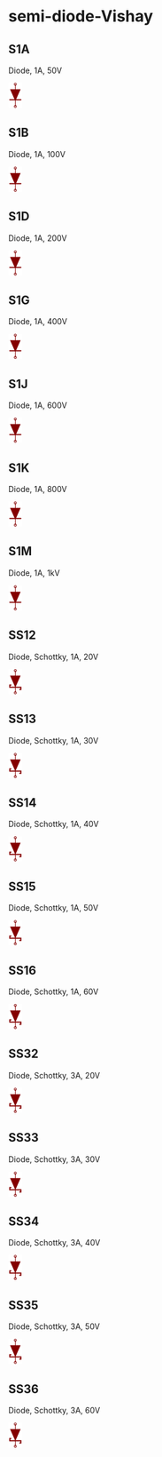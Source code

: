 # semi-diode-Vishay

## S1A
Diode, 1A, 50V

![S1A__1__1](images/semi-diode-Vishay__S1A__1__1.png?raw=true) 

## S1B
Diode, 1A, 100V

![S1B__1__1](images/semi-diode-Vishay__S1B__1__1.png?raw=true) 

## S1D
Diode, 1A, 200V

![S1D__1__1](images/semi-diode-Vishay__S1D__1__1.png?raw=true) 

## S1G
Diode, 1A, 400V

![S1G__1__1](images/semi-diode-Vishay__S1G__1__1.png?raw=true) 

## S1J
Diode, 1A, 600V

![S1J__1__1](images/semi-diode-Vishay__S1J__1__1.png?raw=true) 

## S1K
Diode, 1A, 800V

![S1K__1__1](images/semi-diode-Vishay__S1K__1__1.png?raw=true) 

## S1M
Diode, 1A, 1kV

![S1M__1__1](images/semi-diode-Vishay__S1M__1__1.png?raw=true) 

## SS12
Diode, Schottky, 1A, 20V

![SS12__1__1](images/semi-diode-Vishay__SS12__1__1.png?raw=true) 

## SS13
Diode, Schottky, 1A, 30V

![SS13__1__1](images/semi-diode-Vishay__SS13__1__1.png?raw=true) 

## SS14
Diode, Schottky, 1A, 40V

![SS14__1__1](images/semi-diode-Vishay__SS14__1__1.png?raw=true) 

## SS15
Diode, Schottky, 1A, 50V

![SS15__1__1](images/semi-diode-Vishay__SS15__1__1.png?raw=true) 

## SS16
Diode, Schottky, 1A, 60V

![SS16__1__1](images/semi-diode-Vishay__SS16__1__1.png?raw=true) 

## SS32
Diode, Schottky, 3A, 20V

![SS32__1__1](images/semi-diode-Vishay__SS32__1__1.png?raw=true) 

## SS33
Diode, Schottky, 3A, 30V

![SS33__1__1](images/semi-diode-Vishay__SS33__1__1.png?raw=true) 

## SS34
Diode, Schottky, 3A, 40V

![SS34__1__1](images/semi-diode-Vishay__SS34__1__1.png?raw=true) 

## SS35
Diode, Schottky, 3A, 50V

![SS35__1__1](images/semi-diode-Vishay__SS35__1__1.png?raw=true) 

## SS36
Diode, Schottky, 3A, 60V

![SS36__1__1](images/semi-diode-Vishay__SS36__1__1.png?raw=true) 

